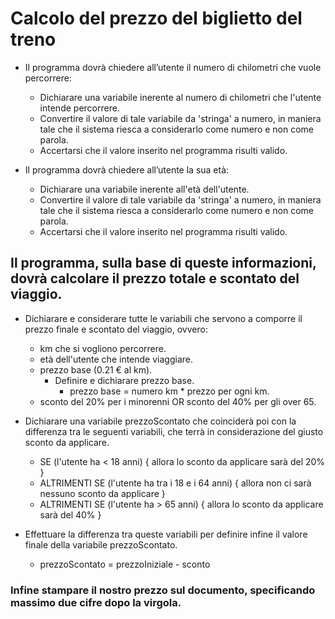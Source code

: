 # Calcolo del prezzo del biglietto del treno

- Il programma dovrà chiedere all’utente il numero di chilometri che vuole percorrere:
   - Dichiarare una variabile inerente al numero di chilometri che l'utente intende percorrere.
   - Convertire il valore di tale variabile da 'stringa' a numero, in maniera tale che il sistema riesca a considerarlo come numero e non come parola.
   - Accertarsi che il valore inserito nel programma risulti valido. 

- Il programma dovrà chiedere all’utente la sua età:
   - Dichiarare una variabile inerente all'età dell'utente.
   - Convertire il valore di tale variabile da 'stringa' a numero, in maniera tale che il sistema riesca a considerarlo come numero e non come parola.
   - Accertarsi che il valore inserito nel programma risulti valido. 

## Il programma, sulla base di queste informazioni, dovrà calcolare il prezzo totale e scontato del viaggio.
  - Dichiarare e considerare tutte le variabili che servono a comporre il prezzo finale e scontato del viaggio, ovvero: 
    - km che si vogliono percorrere.
    - età dell'utente che intende viaggiare.
    - prezzo base (0.21 € al km).
       - Definire e dichiarare prezzo base.
            - prezzo base = numero km * prezzo per ogni km.
    - sconto del 20% per i minorenni OR sconto del 40% per gli over 65.
  
  - Dichiarare una variabile prezzoScontato che coinciderà poi con la differenza tra le seguenti variabili, che terrà in considerazione del giusto sconto da applicare.

     - SE (l'utente ha < 18 anni) {
       allora lo sconto da applicare sarà del 20% }
     - ALTRIMENTI SE (l'utente ha tra i 18 e i 64 anni) {
       allora non ci sarà nessuno sconto da applicare }
     - ALTRIMENTI SE (l'utente ha > 65 anni) {
       allora lo sconto da applicare sarà del 40% }

  - Effettuare la differenza tra queste variabili per definire infine il valore finale della variabile prezzoScontato.
     - prezzoScontato = prezzoIniziale - sconto



### Infine stampare il nostro prezzo sul documento, specificando massimo due cifre dopo la virgola.